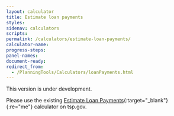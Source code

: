 ```yaml
---
layout: calculator
title: Estimate loan payments
styles:
sidenav: calculators
scripts:
permalink: /calculators/estimate-loan-payments/
calculator-name:
progress-steps:
panel-names:
document-ready:
redirect_from:
  - /PlanningTools/Calculators/loanPayments.html
---
```


This version is under development.

Please use the existing [Estimate Loan Payments](https://www.tsp.gov/PlanningTools/Calculators/loanPayments.html){:target="\_blank"}{:re="me"}  calculator on tsp.gov.
